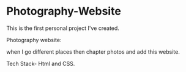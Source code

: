 # Photography-Website

This is the first personal project I've created.

Photography website: 

when I go different places then chapter photos and add this website.

Tech Stack- Html and CSS.
